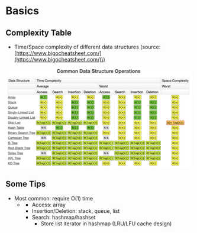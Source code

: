 # Basics

## Complexity Table

* Time/Space complexity of different data structures \(source: [https://www.bigocheatsheet.com/](https://www.bigocheatsheet.com/)\)

![](../../../.gitbook/assets/image%20%287%29.png)

## Some Tips

* Most common: require O\(1\) time
  * * Access: array
    * Insertion/Deletion: stack, queue, list
    * Search: hashmap/hashset
      * Store list iterator in hashmap \(LRU/LFU cache design\)


